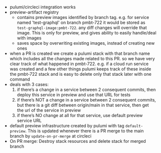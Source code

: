 * pulumi/circleci integration works
* preview-artifact registry
  * contains preview images identified by branch tag. e.g. for service named 'test-graphql' on branch pmbt-722 it would be stored as `test-graphql-image:pmbt-722`. any diff changes will override that image. This is only for preview, and gives ability to easily handle/deal with images
  * saves space by overwriting existing images, instead of creating new ones
* when a PR is created we create a pulumi stack with that branch name which includes all the changes made related to this PR. so we have very clear track of what happened in pmbt-722. e.g. if a cloud run service was created and a few other things pulumi keeps track of these inside the pmbt-722 stack and is easy to delete only that stack later with one command
* deals with 3 cases:
  1. if there’s a change in a service between 2 consequent commits, then deploy this service in preview and use that URL for tests
  2. if there’s NOT a change in a service between 2 consequent commits, but there is a git diff between origin/main in that service, then get the url of the service in preview
  3. if there’s NO change at all for that service, use default preview service URL
* default preview infrastructure created by pulumi with tag `default-preview`. This is updated whenever there is a PR merge to the main branch by `update-on-pr-merge` at circleci
* On PR merge: Destroy stack resources and delete stack for merged branch
